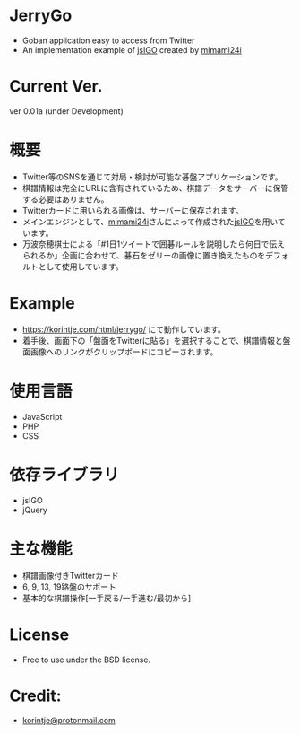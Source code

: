 # JerryGo
* Goban application easy to access from Twitter
* An implementation example of [jsIGO](https://github.com/mimami24i/jsIGO) created by [mimami24i](https://github.com/mimami24i)

# Current Ver.
ver 0.01a (under Development)

# 概要
* Twitter等のSNSを通じて対局・検討が可能な碁盤アプリケーションです。
* 棋譜情報は完全にURLに含有されているため、棋譜データをサーバーに保管する必要はありません。
* Twitterカードに用いられる画像は、サーバーに保存されます。
* メインエンジンとして、[mimami24i](https://github.com/mimami24i)さんによって作成された[jsIGO](https://github.com/mimami24i/jsIGO)を用いています。
* 万波奈穂棋士による「#1日1ツイートで囲碁ルールを説明したら何日で伝えられるか」企画に合わせて、碁石をゼリーの画像に置き換えたものをデフォルトとして使用しています。

# Example
* https://korintje.com/html/jerrygo/ にて動作しています。
* 着手後、画面下の「盤面をTwitterに貼る」を選択することで、棋譜情報と盤面画像へのリンクがクリップボードにコピーされます。

# 使用言語
* JavaScript
* PHP
* CSS

# 依存ライブラリ
* jsIGO
* jQuery

# 主な機能
* 棋譜画像付きTwitterカード
* 6, 9, 13, 19路盤のサポート 
* 基本的な棋譜操作[一手戻る/一手進む/最初から]

# License
* Free to use under the BSD license.

# Credit:
* korintje@protonmail.com
